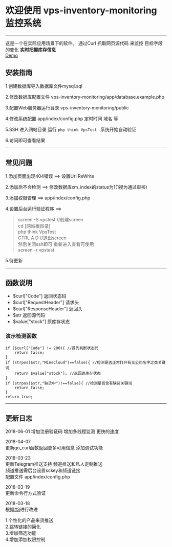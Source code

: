 # 欢迎使用 vps-inventory-monitoring 监控系统

------

这是一个在实际应用场景下的软件。
通过Curl 抓取网页源代码 来监控 目标字段的变化 **实时把握库存信息**   
[Demo](http://vps.hcaiyue.top)

## 安装指南

1.创建数据库导入数据库文件mysql.sql

2.修改数据库配置文件 vps-inventory-monitoring/app/database.example.php  

3.配置Web服务器运行目录 vps-inventory-monitoring/public  

4.修改系统配置 app/index/config.php 定时时间 域名 等  

5.SSH 进入网站目录 运行 `php think VpsTest ` 系统开始自动验证 

6.访问即可查看结果

-----

## 常见问题

1.添加页面出现404错误  ==> 设置Url ReWrite  

2.添加后不会检测       ==> 修改数据库xm_index的status为1(1视为通过审核)  

3.添加权限管理         ==> app/index/config.php    

4.设置后台运行验证程序  ==> 
>screen -S vpstest  //创建screen  
cd [网站根目录]  
php think VpsTest  
CTRL A D //退出screen  
然后关闭ssh即可
重新进入查看可使用  
screen -r vpstest

5.待更新

----
## 函数说明
 - $curl["Code"] 返回状态码  
 - $curl["RequestHeader"] 请求头  
 - $curl["ResponseHeader"] 返回头  
 - $str 返回源代码
 - $value["stock"] 原库存状态
### 演示检测函数
```
if ($curl["Code"] != 200){ //首先判断状态码
    return false;
}
if (strpos($str,"MineCloud")==false){ //检测是否正常打开有无公司名字之类关键词
    return $value["stock"]; //返回原库存状态
}
if (strpos($str,"缺货中")!==false){ //检测是否含有缺货关键词
    return false; 
}
return true;
```
---
## 更新日志

2018-06-01
增加注册验证码
增加多线程监测 更快的速度

2018-04-07  
更新go_curl函数返回更多可用信息
添加调试功能

2018-03-23   
更新Telegram推送支持 频道推送和私人定制推送  
频道推送需后台设置sckey和频道链接  
配置文件 app/index/config.php    

2018-03-19  
更新命令行方式验证

2018-03-18  
根据[#3](https://github.com/546669204/vps-inventory-monitoring/issues/3)进行改进

1.个性化的产品来货推送  
2.跳转链接的简化  
3.增加筛选功能  
4.增加添加权限控制
